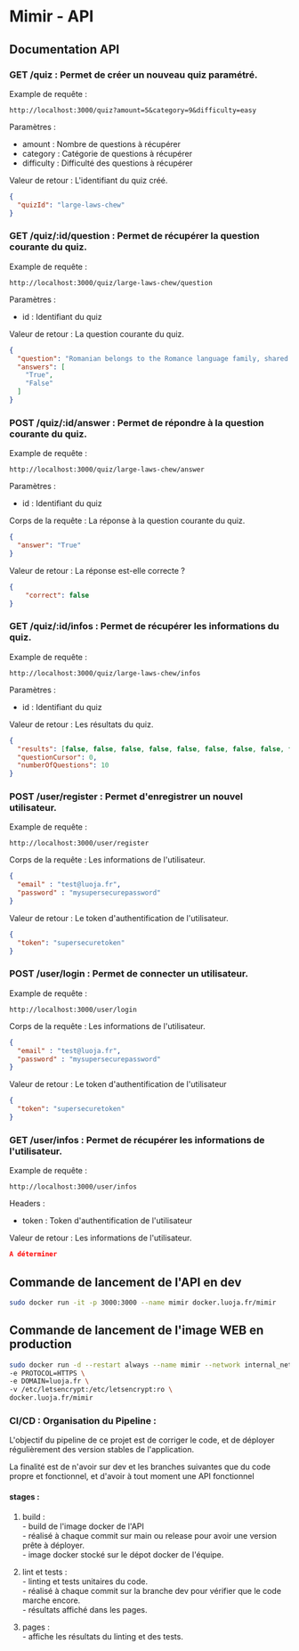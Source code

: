 # Mimir - API

## Documentation API

### **GET** /quiz : Permet de créer un nouveau quiz paramétré.

Example de requête : 
```
http://localhost:3000/quiz?amount=5&category=9&difficulty=easy
```

Paramètres :
- amount : Nombre de questions à récupérer
- category : Catégorie de questions à récupérer
- difficulty : Difficulté des questions à récupérer

Valeur de retour : L'identifiant du quiz créé.

```json
{
  "quizId": "large-laws-chew"
}
```

### **GET** /quiz/:id/question : Permet de récupérer la question courante du quiz.

Example de requête : 
```
http://localhost:3000/quiz/large-laws-chew/question
```

Paramètres :
- id : Identifiant du quiz

Valeur de retour : La question courante du quiz.

```json
{
  "question": "Romanian belongs to the Romance language family, shared with French, Spanish, Portuguese and Italian. ",
  "answers": [
    "True",
    "False"
  ]
}
```

### **POST** /quiz/:id/answer : Permet de répondre à la question courante du quiz.

Example de requête : 
```
http://localhost:3000/quiz/large-laws-chew/answer
```

Paramètres :
- id : Identifiant du quiz

Corps de la requête : La réponse à la question courante du quiz.

```json
{
  "answer": "True"
}
```

Valeur de retour : La réponse est-elle correcte ?

```json
{
    "correct": false
}
```

### **GET** /quiz/:id/infos : Permet de récupérer les informations du quiz.

Example de requête : 
```
http://localhost:3000/quiz/large-laws-chew/infos
```

Paramètres :
- id : Identifiant du quiz

Valeur de retour : Les résultats du quiz.

```json
{
  "results": [false, false, false, false, false, false, false, false, false, false],
  "questionCursor": 0,
  "numberOfQuestions": 10
}
```

### **POST** /user/register : Permet d'enregistrer un nouvel utilisateur.

Example de requête : 
```
http://localhost:3000/user/register
```

Corps de la requête : Les informations de l'utilisateur.

```json
{
  "email" : "test@luoja.fr",
  "password" : "mysupersecurepassword"
}
```

Valeur de retour : Le token d'authentification de l'utilisateur.

```json
{
  "token": "supersecuretoken"
}
```

### **POST** /user/login : Permet de connecter un utilisateur.

Example de requête : 
```
http://localhost:3000/user/login
```

Corps de la requête : Les informations de l'utilisateur.

```json
{
  "email" : "test@luoja.fr",
  "password" : "mysupersecurepassword"
}
```

Valeur de retour : Le token d'authentification de l'utilisateur

```json
{
  "token": "supersecuretoken"
}
```

### **GET** /user/infos : Permet de récupérer les informations de l'utilisateur.

Example de requête : 
```
http://localhost:3000/user/infos
```

Headers :
- token : Token d'authentification de l'utilisateur

Valeur de retour : Les informations de l'utilisateur.

```json
A déterminer 
```

## Commande de lancement de l'API en dev

```bash
sudo docker run -it -p 3000:3000 --name mimir docker.luoja.fr/mimir
```

## Commande de lancement de l'image WEB en production

```bash
sudo docker run -d --restart always --name mimir --network internal_network \
-e PROTOCOL=HTTPS \
-e DOMAIN=luoja.fr \
-v /etc/letsencrypt:/etc/letsencrypt:ro \
docker.luoja.fr/mimir    
```

### CI/CD : Organisation du Pipeline : 

L'objectif du pipeline de ce projet est de corriger le code, et de déployer régulièrement 
des version stables de l'application.

La finalité est de n'avoir sur dev et les branches suivantes que du code propre et fonctionnel,
et d'avoir à tout moment une API fonctionnel

#### stages : 
		
1. build :   
		- build de l'image docker de l'API  
		- réalisé à chaque commit sur main ou release pour avoir une version prête à déployer.  
		- image docker stocké sur le dépot docker de l'équipe.  		

2. lint et tests :   
		- linting et tests unitaires du code.   
		- réalisé à chaque commit sur la branche dev pour vérifier que le code marche encore.  
		- résultats affiché dans les pages.  
 
3. pages :   
		- affiche les résultats du linting et des tests.   


